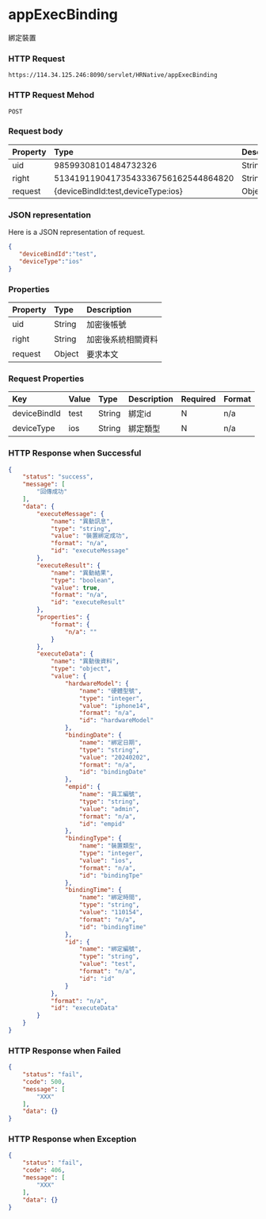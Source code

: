 # appExecBinding
綁定裝置

### HTTP Request
```
https://114.34.125.246:8090/servlet/HRNative/appExecBinding
```

### HTTP Request Mehod
```
POST
```


### Request body
| Property | Type | Description |
|:---------|:-----|:------------|
| uid | 98599308101484732326 | String | 需透過appLogin取得
| right | 51341911904173543336756162544864820 | String | 需透過appLogin取得 |
| request | {deviceBindId:test,deviceType:ios} | Object | 查詢條件

### JSON representation
Here is a JSON representation of request.
```json
{
   "deviceBindId":"test",
   "deviceType":"ios"
}
```

### Properties
| Property | Type | Description |
|:---------|:-----|:------------|
| uid   | String | 加密後帳號 |
| right | String | 加密後系統相關資料 |
| request | Object | 要求本文 |

### Request Properties
| Key | Value | Type | Description | Required | Format |
|:----------|:-------------|:-----|:------------|:------------|:------------|
| deviceBindId | test | String | 綁定id | N | n/a |
| deviceType | ios | String | 綁定類型 | N | n/a |

### HTTP Response when Successful
```json
{
    "status": "success",
    "message": [
        "回傳成功"
    ],
    "data": {
        "executeMessage": {
            "name": "異動訊息",
            "type": "string",
            "value": "裝置綁定成功",
            "format": "n/a",
            "id": "executeMessage"
        },
        "executeResult": {
            "name": "異動結果",
            "type": "boolean",
            "value": true,
            "format": "n/a",
            "id": "executeResult"
        },
        "properties": {
            "format": {
                "n/a": ""
            }
        },
        "executeData": {
            "name": "異動後資料",
            "type": "object",
            "value": {
                "hardwareModel": {
                    "name": "硬體型號",
                    "type": "integer",
                    "value": "iphone14",
                    "format": "n/a",
                    "id": "hardwareModel"
                },
                "bindingDate": {
                    "name": "綁定日期",
                    "type": "string",
                    "value": "20240202",
                    "format": "n/a",
                    "id": "bindingDate"
                },
                "empid": {
                    "name": "員工編號",
                    "type": "string",
                    "value": "admin",
                    "format": "n/a",
                    "id": "empid"
                },
                "bindingType": {
                    "name": "裝置類型",
                    "type": "integer",
                    "value": "ios",
                    "format": "n/a",
                    "id": "bindingTpe"
                },
                "bindingTime": {
                    "name": "綁定時間",
                    "type": "string",
                    "value": "110154",
                    "format": "n/a",
                    "id": "bindingTime"
                },
                "id": {
                    "name": "綁定編號",
                    "type": "string",
                    "value": "test",
                    "format": "n/a",
                    "id": "id"
                }
            },
            "format": "n/a",
            "id": "executeData"
        }
    }
}
```
### HTTP Response when Failed
```json
{
    "status": "fail",
    "code": 500,
    "message": [
        "XXX"
    ],
    "data": {}
}
```

### HTTP Response when Exception
```json
{
    "status": "fail",
    "code": 406,
    "message": [
        "XXX"
    ],
    "data": {}
}
```
